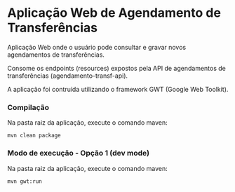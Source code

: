 # Aplicação Web de Agendamento de Transferências

Aplicação Web onde o usuário pode consultar e gravar novos agendamentos de transferências.

Consome os endpoints (resources) expostos pela API de agendamentos de transferências (agendamento-transf-api).

A aplicação foi contruída utilizando o framework GWT (Google Web Toolkit).

### Compilação
Na pasta raiz da aplicação, execute o comando maven:
```
mvn clean package
```

### Modo de execução - Opção 1 (dev mode)
Na pasta raiz da aplicação, execute o comando maven:
```
mvn gwt:run
